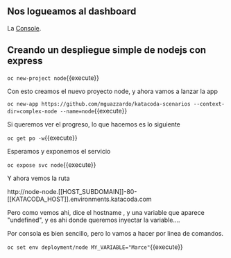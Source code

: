 ## Nos logueamos al dashboard 

La [Console](https://console-openshift-console-[[HOST_SUBDOMAIN]]-443-[[KATACODA_HOST]].environments.katacoda.com). 


## Creando un despliegue simple de nodejs con express

``oc new-project node``{{execute}}

Con esto creamos el nuevo proyecto node, y ahora vamos a lanzar la app

``oc new-app https://github.com/mguazzardo/katacoda-scenarios --context-dir=complex-node --name=node``{{execute}}


Si queremos ver el progreso, lo que hacemos es lo siguiente

``oc get po -w``{{execute}}

Esperamos y exponemos el servicio

``oc expose svc node``{{execute}}

Y ahora vemos la ruta

http://node-node.[[HOST_SUBDOMAIN]]-80-[[KATACODA_HOST]].environments.katacoda.com


Pero como vemos ahi, dice el hostname , y una variable que aparece "undefined", y es ahi donde queremos inyectar la variable....

Por consola es bien sencillo, pero lo vamos a hacer por linea de comandos.

``oc set env deployment/node MY_VARIABLE="Marce"``{{execute}}






